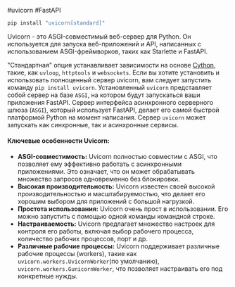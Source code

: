 #uvicorn #FastAPI 

```python
pip install "uvicorn[standard]"
```
Uvicorn - это ASGI-совместимый веб-сервер для Python. Он используется для запуска веб-приложений и API, написанных с использованием ASGI-фреймворков, таких как Starlette и FastAPI.

"Стандартная" опция устанавливает зависимости на основе [Cython](https://cython.org/), такие, как `uvloop`, `httptools` и `websockets`. Если вы хотите установить и использовать полноценный сервер uvicorn, вам следует запустить команду `pip install uvicorn`. Установленный `uvicorn` представляет собой сервер на базе `ASGI`, на котором будут запускаться ваши приложения FastAPI. Сервер интерфейса асинхронного серверного шлюза (`ASGI`), который использует FastAPI, делает его самой быстрой платформой Python на момент написания. Сервер `uvicorn` может запускать как синхронные, так и асинхронные сервисы.
#### Ключевые особенности Uvicorn:
- **ASGI-совместимость:** Uvicorn полностью совместим с ASGI, что позволяет ему эффективно работать с асинхронными приложениями. Это означает, что он может обрабатывать множество запросов одновременно без блокировки.
- **Высокая производительность:** Uvicorn известен своей высокой производительностью и масштабируемостью, что делает его хорошим выбором для приложений с большой нагрузкой.
- **Простота использования:** Uvicorn очень прост в использовании. Его можно запустить с помощью одной команды командной строке.
- **Настраиваемость:** Uvicorn предлагает множество настроек для контроля его работы, включая выбор рабочего процесса, количество рабочих процессов, порт и др.
- **Различные рабочие процессы:** Uvicorn поддерживает различные рабочие процессы (workers), такие как `uvicorn.workers.UvicornWorker`(по умолчанию), `uvicorn.workers.GunicornWorker`, что позволяет настраивать его под конкретные нужды.